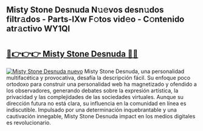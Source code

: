 ## Misty Stone Desnuda N𝚞𝚎vos desn𝚞dos filtr𝚊dos - Parts-IXw F𝚘tos vid𝚎o - C𝚘ntenido atr𝚊ctivo WY1Ql

# <h2><a href="http://mbbh9ao.tromn.icu/?c=Misty+Stone+Desnuda">🔗👉👉👉 Misty Stone Desnuda 🔗🔗</a></h2>

[![Misty Stone Desnuda nuevo](https://i.imgur.com/pEAQMta.gif)](http://mbbh9ao.tromn.icu/?c=Misty+Stone+Desnuda)
Misty Stone Desnuda, una personalidad multifacética y provocativa, desafía la descripción fácil. Su enfoque poco ortodoxo para construir una personalidad web ha magnetizado y ofendido a los observadores, generando debates sobre la expresión artística, la privacidad y las complejidades de las sociedades virtuales. Aunque su dirección futura no está clara, su influencia en la comunidad en línea es indiscutible. Impulsado por una determinación inquebrantable y una cautivación innegable, Misty Stone Desnuda impact en los medios digitales es revolucionario.
